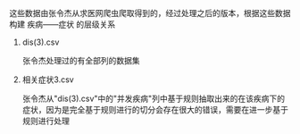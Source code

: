 这些数据由张令杰从求医网爬虫爬取得到的，经过处理之后的版本，根据这些数据构建 疾病——症状 的层级关系

1. dis(3).csv
    
    张令杰处理过的有全部列的数据集
    
2. 相关症状3.csv
    
    张令杰从"dis(3).csv"中的"并发疾病"列中基于规则抽取出来的在该疾病下的症状，因为是完全基于规则进行的切分会存在很大的错误，需要在进一步基于规则进行处理